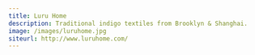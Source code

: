 ```yaml
---
title: Luru Home
description: Traditional indigo textiles from Brooklyn & Shanghai.
image: /images/luruhome.jpg
siteurl: http://www.luruhome.com/
---
```

